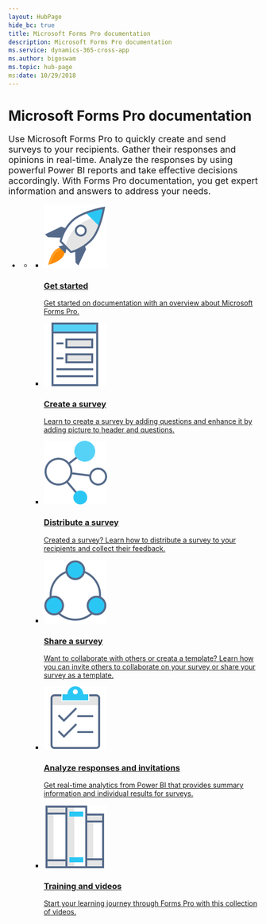 ```yaml
---
layout: HubPage
hide_bc: true
title: Microsoft Forms Pro documentation
description: Microsoft Forms Pro documentation
ms.service: dynamics-365-cross-app
ms.author: bigoswam
ms.topic: hub-page
ms:date: 10/29/2018
---
```

<div id="main" class="v2">
    <div class="container">
        <h1>Microsoft Forms Pro documentation</h1>
        <p style="font-size: 1.12rem;margin-bottom: 1rem;">Use Microsoft Forms Pro to quickly create and send surveys to your recipients. Gather their responses and opinions in real-time. Analyze the responses by using powerful Power BI reports and take effective decisions accordingly. With Forms Pro documentation, you get expert information and answers to address your needs.</p>
        <ul class="pivots">
            <li>
                <a href="#home"></a>
                <ul id="home">
                    <li>
                        <a href="#home-all"></a>
                        <ul id="home-all" class="cardsA">
                            <li>
                                <a href="get-started-microsoft-forms-pro.md">
                                    <div class="cardSize">
                                        <div class="cardPadding">
                                            <div class="card">
                                                <div class="cardImageOuter">
                                                    <div class="cardImage">
                                                        <img src="media/get-started.svg" alt="" />
                                                    </div>
                                                </div>
                                                <div class="cardText">
                                                    <h3>Get started</h3>
                                                    <p>Get started on documentation with an overview about Microsoft Forms Pro.</p>
                                                </div>
                                            </div>
                                        </div>
                                    </div>
                                </a>
                            </li>
                            <li>
                                <a href="create-survey.md">
                                    <div class="cardSize">
                                        <div class="cardPadding">
                                            <div class="card">
                                                <div class="cardImageOuter">
                                                    <div class="cardImage">
                                                        <img src="media/form.svg" alt="" />
                                                    </div>
                                                </div>
                                                <div class="cardText">
                                                    <h3>Create a survey</h3>
                                                    <p>Learn to create a survey by adding questions and enhance it by adding picture to header and questions.</p>
                                                </div>
                                            </div>
                                        </div>
                                    </div>
                                </a>
                            </li>
                            <li>
                                <a href="distribute-survey.md">
                                    <div class="cardSize">
                                        <div class="cardPadding">
                                            <div class="card">
                                                <div class="cardImageOuter">
                                                    <div class="cardImage">
                                                        <img src="media/multi-connect.svg" alt="" />
                                                    </div>
                                                </div>
                                                <div class="cardText">
                                                    <h3>Distribute a survey</h3>
                                                    <p>Created a survey? Learn how to distribute a survey to your recipients and collect their feedback.</p>
                                                </div>
                                            </div>
                                        </div>
                                    </div>
                                </a>
                            </li>
                            <li>
                                <a href="collaborate-on-survey.md">
                                    <div class="cardSize">
                                        <div class="cardPadding">
                                            <div class="card">
                                                <div class="cardImageOuter">
                                                    <div class="cardImage">
                                                        <img src="media/share.svg" alt="" />
                                                    </div>
                                                </div>
                                                <div class="cardText">
                                                    <h3>Share a survey</h3>
                                                    <p>Want to collaborate with others or creata a template? Learn how you can invite others to collaborate on your survey or share your survey as a template.</p>
                                                </div>
                                            </div>
                                        </div>
                                    </div>
                                </a>
                            </li>
                            <li>
                                <a href="index.md">
                                    <div class="cardSize">
                                        <div class="cardPadding">
                                            <div class="card">
                                                <div class="cardImageOuter">
                                                    <div class="cardImage">
                                                        <img src="media/tasks.svg" alt="" />
                                                    </div>
                                                </div>
                                                <div class="cardText">
                                                    <h3>Analyze responses and invitations</h3>
                                                    <p>Get real-time analytics from Power BI that provides summary information and individual results for surveys.</p>
                                                </div>
                                            </div>
                                        </div>
                                    </div>
                                </a>
                            </li>
                            <li>
                                <a href="index.md">
                                    <div class="cardSize">
                                        <div class="cardPadding">
                                            <div class="card">
                                                <div class="cardImageOuter">
                                                    <div class="cardImage">
                                                        <img src="media/library.svg" alt="" />
                                                    </div>
                                                </div>
                                                <div class="cardText">
                                                    <h3>Training and videos</h3>
                                                    <p>Start your learning journey through Forms Pro with this collection of videos.</p>
                                                </div>
                                            </div>
                                        </div>
                                    </div>
                                </a>
                            </li>
                        </ul>
                    </li>
                </ul>
            </li>
        </ul>
    </div>
</div>
